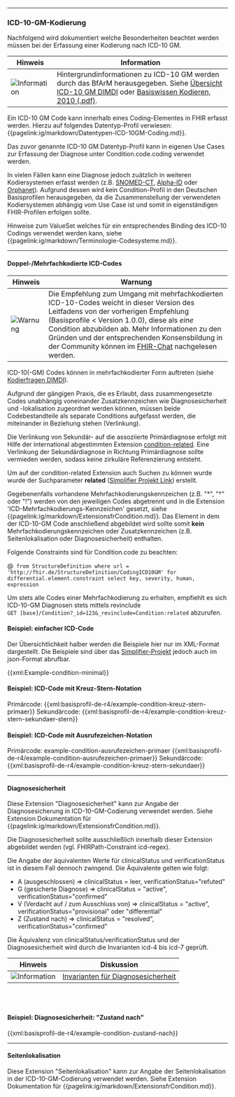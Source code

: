 ------------

### ICD-10-GM-Kodierung

Nachfolgend wird dokumentiert welche Besonderheiten beachtet werden müssen bei der Erfassung einer Kodierung nach ICD-10 GM. 

| Hinweis | Information |
|---------|---------------------|
|![Information](https://wiki.hl7.de/images/thumb/Information_icon.svg/100px-Information_icon.svg.png)| Hintergrundinformationen zu ICD-10 GM werden durch das BfArM herausgegeben. Siehe [Übersicht ICD-10 GM DIMDI](https://www.dimdi.de/dynamic/de/klassifikationen/icd/icd-10-gm/) oder [Basiswissen Kodieren, 2010 (.pdf)](https://www.dimdi.de/static/.downloads/deutsch/basiswissen-kodieren-2010.pdf). |


Ein ICD-10 GM Code kann innerhalb eines Coding-Elementes in FHIR erfasst werden. Hierzu auf folgendes Datentyp-Profil verwiesen: {{pagelink:ig/markdown/Datentypen-ICD-10GM-Coding.md}}.

Das zuvor genannte ICD-10 GM Datentyp-Profil kann in eigenen Use Cases zur Erfassung der Diagnose unter Condition.code.coding verwendet werden.

In vielen Fällen kann eine Diagnose jedoch zuätzlich in weiteren Kodiersystemen erfasst werden (z.B. [SNOMED-CT](https://www.bfarm.de/DE/Kodiersysteme/Terminologien/SNOMED-CT/_node.html), [Alpha-ID](https://www.dimdi.de/dynamic/de/klassifikationen/icd/alpha-id/) oder [Orphanet](https://www.orpha.net/consor/cgi-bin/index.php)). Aufgrund dessen wird kein Condition-Profil in den Deutschen Basisprofilen herausgegeben, da die Zusammenstellung der verwendeten Kodiersystemen abhängig vom Use Case ist und somit in eigenständigen FHIR-Profilen erfolgen sollte.

Hinweise zum ValueSet welches für ein entsprechendes Binding des ICD-10 Codings verwendet werden kann, siehe {{pagelink:ig/markdown/Terminologie-Codesysteme.md}}.

----

#### Doppel-/Mehrfachkodierte ICD-Codes

| Hinweis | Warnung |
|---------|---------------------|
| ![Warnung](https://wiki.hl7.de/images/thumb/Attention_icon.svg/100px-Attention_icon.svg.png)| Die Empfehlung zum Umgang mit mehrfachkodierten ICD-10-Codes weicht in dieser Version des Leitfadens von der vorherigen Empfehlung (Basisprofile < Version 1.0.0), diese als *eine* Condition abzubilden ab. Mehr Informationen zu den Gründen und der entsprechenden Konsensbildung in der Community können im [FHIR-Chat](https://chat.fhir.org/#narrow/stream/179183-german-.28d-a-ch.29/topic/Breaking.20Change.3A.20Condition) nachgelesen werden. |


ICD-10(-GM) Codes können in mehrfachkodierter Form auftreten (siehe [Kodierfragen DIMDI](https://www.dimdi.de/dynamic/de/klassifikationen/kodierfrage/Warum-gibt-es-fuer-manche-Diagnosen-mehr-als-eine-Schluesselnummer-z.B.-beim-Kreuz-Stern-System-ICD-10-GMnbspNr.nbsp0010/)).

Aufgrund der gängigen Praxis, die es Erlaubt, dass zusammengesetzte Codes unabhängig voneinander Zusatzkennzeichen wie Diagnosesicherheit und -lokalisation zugeordnet werden können, müssen beide Codebestandteile als separate Conditions aufgefasst werden, die miteinander in Beziehung stehen (Verlinkung).

Die Verlinkung von Sekundär- auf die assoziierte Primärdiagnose erfolgt mit Hilfe der international abgestimmten Extension [condition-related](http://hl7.org/fhir/extension-condition-related.html). Eine Verlinkung der Sekundärdiagnose in Richtung Primärdiagnose sollte vermieden werden, sodass keine zirkuläre Referenzierung entsteht.

Um auf der condition-related Extension auch Suchen zu können wurde wurde der Suchparameter **related** ([Simplifier Projekt Link](https://simplifier.net/resolve?canonical=http://fhir.de/SearchParameter/Condition-related&scope=de.basisprofil.r4@1.4.0)) erstellt.

Gegebenenfalls vorhandene Mehrfachkodierungskennzeichen (z.B. "*", "†" oder "!") werden von den jeweiligen Codes abgetrennt und in die Extension 'ICD-Mehrfachkodierungs-Kennzeichen' gesetzt, siehe {{pagelink:ig/markdown/ExtensionsfrCondition.md}}. Das Element in dem der ICD-10-GM Code anschließend abgebildet wird sollte somit **kein** Mehrfachkodierungskennzeichen oder Zusatzkennzeichen (z.B. Seitenlokalisation oder Diagnosesicherheit) enthalten.

Folgende Constraints sind für Condition.code zu beachten:

@``` from StructureDefinition where url = 'http://fhir.de/StructureDefinition/CodingICD10GM' for differential.element.constraint select key, severity, human, expression```


Um stets alle Codes einer Mehrfachkodierung zu erhalten, empfiehlt es sich ICD-10-GM Diagnosen stets mittels revinclude  
 `GET [base]/Condition?_id=123&_revinclude=Condition:related` abzurufen.


#### Beispiel: einfacher ICD-Code

Der Übersichtlichkeit halber werden die Beispiele hier nur im XML-Format dargestellt.
Die Beispiele sind über das [Simplifier-Projekt](https://simplifier.net/basisprofil-de-r4/~resources?category=Example&exampletype=Condition&sortBy=RankScore_desc) jedoch auch im json-Format abrufbar.

{{xml:Example-condition-minimal}}

#### Beispiel: ICD-Code mit Kreuz-Stern-Notation


Primärcode:
{{xml:basisprofil-de-r4/example-condition-kreuz-stern-primaer}}
Sekundärcode:
{{xml:basisprofil-de-r4/example-condition-kreuz-stern-sekundaer-stern}}


#### Beispiel: ICD-Code mit Ausrufezeichen-Notation

Primärcode: example-condition-ausrufezeichen-primaer
{{xml:basisprofil-de-r4/example-condition-ausrufezeichen-primaer}}
Sekundärcode:
{{xml:basisprofil-de-r4/example-condition-kreuz-stern-sekundaer}}

----

#### Diagnosesicherheit

Diese Extension "Diagnosesicherheit" kann zur Angabe der Diagnosesicherung in ICD-10-GM-Codierung verwendet werden. Siehe Extension Dokumentation für {{pagelink:ig/markdown/ExtensionsfrCondition.md}}.

Die Diagnosesicherheit sollte ausschließlich innerhalb dieser Extension abgebildet werden (vgl. FHIRPath-Constraint icd-regex).

Die Angabe der äquivalenten Werte für clinicalStatus und verificationStatus ist in diesem Fall dennoch zwingend.
Die Äquivalente gelten wie folgt:

* A (ausgeschlossen) => clinicalStatus = leer, verificationStatus="refuted"
* G (gesicherte Diagnose) => clinicalStatus = "active", verificationStatus="confirmed"
* V (Verdacht auf / zum Ausschluss von) => clinicalStatus = "active", verificationStatus="provisional" oder "differential"
* Z (Zustand nach) => clinicalStatus = "resolved", verificationStatus="confirmed"

Die Äquivalenz von clinicalStatus/verificationStatus und der Diagnosesicherheit wird durch die Invarianten icd-4 bis icd-7 geprüft. 


| Hinweis | Diskussion |
|---------|---------------------|
|![Information](https://wiki.hl7.de/images/thumb/Talk.svg/100px-Talk.svg.png)| [Invarianten für Diagnosesicherheit]( https://chat.fhir.org/#narrow/stream/179183-german-(d-a-ch)/topic/Invarianten.20f.C3.BCr.20Diagnosesicherheit) |


<br><br>

#### Beispiel: Diagnosesicherheit: "Zustand nach"

{{xml:basisprofil-de-r4/example-condition-zustand-nach}}

----

#### Seitenlokalisation

Diese Extension "Seitenlokalisation" kann zur Angabe der Seitenlokalisation in der ICD-10-GM-Codierung verwendet werden. Siehe Extension Dokumentation für {{pagelink:ig/markdown/ExtensionsfrCondition.md}}.
